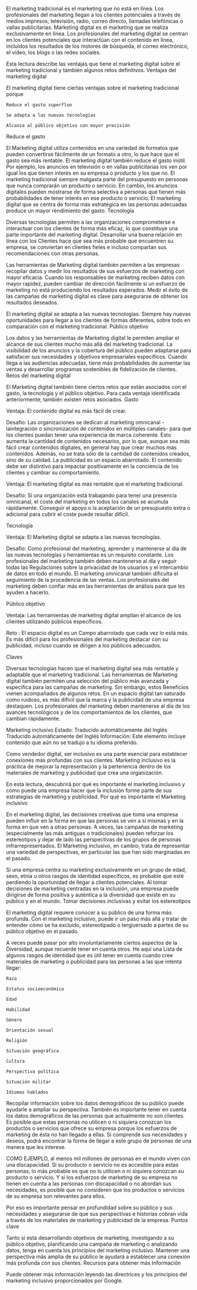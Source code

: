El marketing tradicional es el marketing que no está en línea. Los profesionales del marketing llegan a los clientes potenciales a través de medios impresos, televisión, radio, correo directo, llamadas telefónicas o vallas publicitarias. Marketing digital es el marketing que se realiza exclusivamente en línea. Los profesionales del marketing digital se centran en los clientes potenciales que interactúan con el contenido en línea, incluidos los resultados de los motores de búsqueda, el correo electrónico, el vídeo, los blogs o las redes sociales.

Esta lectura describe las ventajas que tiene el marketing digital sobre el marketing tradicional y también algunos retos definitivos.
Ventajas del marketing digital

El marketing digital tiene ciertas ventajas sobre el marketing tradicional porque

    Reduce el gasto superfluo

    Se adapta a las nuevas tecnologías

    Alcanza al público objetivo con mayor precisión

Reduce el gasto

El Marketing digital utiliza contenidos en una variedad de formatos que pueden convertirse fácilmente de un formato a otro, lo que hace que el gasto sea más rentable. El marketing digital también reduce el gasto inútil. Por ejemplo, los anuncios en televisión o en vallas publicitarias los ven por igual los que tienen interés en su empresa o producto y los que no. El marketing tradicional siempre malgasta parte del presupuesto en personas que nunca comprarán un producto o servicio. En cambio, los anuncios digitales pueden mostrarse de forma selectiva a personas que tienen más probabilidades de tener interés en ese producto o servicio. El marketing digital que se centra de forma más estratégica en las personas adecuadas produce un mayor rendimiento del gasto.
Tecnología

Diversas tecnologías permiten a las organizaciones comprometerse e interactuar con los clientes de forma más eficaz, lo que constituye una parte importante del marketing digital. Desarrollar una buena relación en línea con los Clientes hace que sea más probable que encuentren su empresa, se conviertan en clientes fieles e incluso compartan sus recomendaciones con otras personas.

Las herramientas de Marketing digital también permiten a las empresas recopilar datos y medir los resultados de sus esfuerzos de marketing con mayor eficacia. Cuando los responsables de marketing reciben datos con mayor rapidez, pueden cambiar de dirección fácilmente si un esfuerzo de marketing no está produciendo los resultados esperados. Medir el éxito de las campañas de marketing digital es clave para asegurarse de obtener los resultados deseados.

El marketing digital se adapta a las nuevas tecnologías. Siempre hay nuevas oportunidades para llegar a los clientes de formas diferentes, sobre todo en comparación con el marketing tradicional.
Público objetivo

Los datos y las herramientas de Marketing digital le permiten ampliar el alcance de sus clientes mucho más allá del marketing tradicional. La visibilidad de los anuncios y la cobertura del público pueden adaptarse para satisfacer sus necesidades y objetivos empresariales específicos. Cuando llega a las audiencias adecuadas, tiene más probabilidades de aumentar las ventas y desarrollar programas sostenibles de fidelización de clientes.
Retos del marketing digital

El Marketing digital también tiene ciertos retos que están asociados con el gasto, la tecnología y el público objetivo. Para cada ventaja identificada anteriormente, también existen retos asociados.
Gasto

Ventaja: El contenido digital es más fácil de crear.

Desafío: Las organizaciones se dedican al marketing omnicanal -laintegración o sincronización de contenidos en múltiples canales- para que los clientes puedan tener una experiencia de marca coherente. Esto aumenta la cantidad de contenidos necesarios, por lo que, aunque sea más fácil crear contenidos digitales, en general hay que crear muchos más contenidos. Además, no se trata sólo de la cantidad de contenidos creados, sino de su calidad. La publicidad es un espacio abarrotado. El contenido debe ser distintivo para impactar positivamente en la conciencia de los clientes y cambiar su comportamiento.

Ventaja: El marketing digital es más rentable que el marketing tradicional.

Desafío: Si una organización está trabajando para tener una presencia omnicanal, el coste del marketing en todos los canales se acumula rápidamente. Conseguir el apoyo o la aceptación de un presupuesto extra o adicional para cubrir el coste puede resultar difícil.

Tecnología

Ventaja: El Marketing digital se adapta a las nuevas tecnologías.

Desafío: Como profesional del marketing, aprender y mantenerse al día de las nuevas tecnologías y herramientas es un requisito constante. Los profesionales del marketing también deben mantenerse al día y seguir todas las Regulaciones sobre la privacidad de los usuarios y el intercambio de datos en todo el mundo. El marketing omnicanal también dificulta el seguimiento de la procedencia de las ventas. Los profesionales del marketing deben confiar más en las herramientas de análisis para que les ayuden a hacerlo.

Público objetivo

Ventaja: Las herramientas de marketing digital amplían el alcance de los clientes utilizando públicos específicos.

Reto : El espacio digital es un Campo abarrotado que cada vez lo está más. Es más difícil para los profesionales del marketing destacar con su publicidad, incluso cuando se dirigen a los públicos adecuados.

Claves

Diversas tecnologías hacen que el marketing digital sea más rentable y adaptable que el marketing tradicional. Las herramientas de Marketing digital también permiten una selección del público más avanzada y específica para las campañas de marketing. Sin embargo, estos Beneficios vienen acompañados de algunos retos. En un espacio digital tan saturado como ruidoso, es más difícil que la marca y la publicidad de una empresa destaquen. Los profesionales del marketing deben mantenerse al día de los avances tecnológicos y de los comportamientos de los clientes, que cambian rápidamente.


Marketing inclusivo
Estado: Traducido automáticamente del Inglés
Traducido automáticamente del Inglés
Información:
Este elemento incluye contenido que aún no se tradujo a tu idioma preferido.

Como vendedor digital, ser inclusivo es una parte esencial para establecer conexiones más profundas con sus clientes. Marketing inclusivo es la práctica de mejorar la representación y la pertenencia dentro de los materiales de marketing y publicidad que crea una organización.

En esta lectura, descubrirá por qué es importante el marketing inclusivo y cómo puede una empresa hacer que la inclusión forme parte de sus estrategias de marketing y publicidad.
Por qué es importante el Marketing inclusivo

En el marketing digital, las decisiones creativas que toma una empresa pueden influir en la forma en que las personas se ven a sí mismas y en la forma en que ven a otras personas. A veces, las campañas de marketing (especialmente las más antiguas o tradicionales) pueden reforzar los estereotipos y dejar de lado las perspectivas de los grupos de personas infrarrepresentados. El Marketing inclusivo, en cambio, trata de representar una variedad de perspectivas, en particular las que han sido marginadas en el pasado.

Si una empresa centra su marketing exclusivamente en un grupo de edad, sexo, etnia u otros rasgos de identidad específicos, es probable que esté perdiendo la oportunidad de llegar a clientes potenciales. Al tomar decisiones de marketing centradas en la inclusión, una empresa puede dirigirse de forma positiva y auténtica a la diversidad que existe en su público y en el mundo.
Tomar decisiones inclusivas y evitar los estereotipos

El marketing digital requiere conocer a su público de una forma más profunda. Con el marketing inclusivo, puede ir un paso más allá y tratar de entender cómo se ha excluido, estereotipado o tergiversado a partes de su público objetivo en el pasado.

A veces puede pasar por alto involuntariamente ciertos aspectos de la Diversidad, aunque recuerde tener en cuenta otros. He aquí una Lista de algunos rasgos de identidad que es útil tener en cuenta cuando cree materiales de marketing o publicidad para las personas a las que intenta llegar:

    Raza

    Estatus socioeconómico

    Edad

    Habilidad

    Género

    Orientación sexual

    Religión

    Situación geográfica

    Cultura

    Perspectiva política

    Situación militar

    Idiomas hablados

Recopilar información sobre los datos demográficos de su público puede ayudarle a ampliar su perspectiva. También es importante tener en cuenta los datos demográficos de las personas que actualmente no son clientes. Es posible que estas personas no utilicen o ni siquiera conozcan los productos o servicios que ofrece su empresa porque los esfuerzos de marketing de ésta no han llegado a ellas. Si comprende sus necesidades y deseos, podrá encontrar la forma de llegar a este grupo de personas de una manera que les interese.

COMO EJEMPLO, al menos mil millones de personas en el mundo viven con una discapacidad. Si su producto o servicio no es accesible para estas personas, lo más probable es que no lo utilicen o ni siquiera conozcan su producto o servicio. Y si los esfuerzos de marketing de su empresa no tienen en cuenta a las personas con discapacidad o no abordan sus necesidades, es posible que no consideren que los productos o servicios de su empresa son relevantes para ellos.

Por eso es importante pensar en profundidad sobre su público y sus necesidades y asegurarse de que sus perspectivas e historias cobran vida a través de los materiales de marketing y publicidad de la empresa.
Puntos clave

Tanto si está desarrollando objetivos de marketing, investigando a su público objetivo, planificando una campaña de marketing o analizando datos, tenga en cuenta los principios del marketing inclusivo. Mantener una perspectiva más amplia de su público le ayudará a establecer una conexión más profunda con sus clientes.
Recursos para obtener más Información

Puede obtener más información leyendo las directrices y los principios del marketing inclusivo proporcionados por Google.